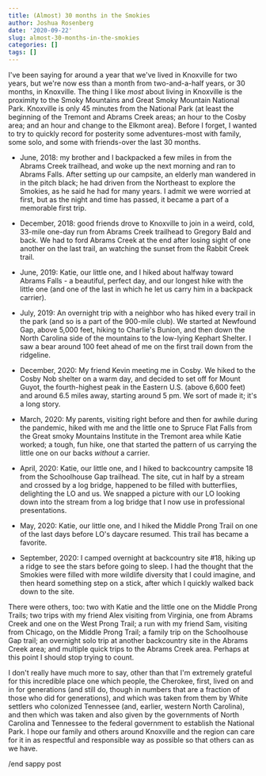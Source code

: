 ```yaml
---
title: (Almost) 30 months in the Smokies
author: Joshua Rosenberg
date: '2020-09-22'
slug: almost-30-months-in-the-smokies
categories: []
tags: []
---
```


I've been saying for around a year that we've lived in Knoxville for two years, but we're now ess than a month from two-and-a-half years, or 30 months, in Knoxville. The thing I like _most_ about living in Knoxville is the proximity to the Smoky Mountains and Great Smoky Mountain National Park. Knoxville is only 45 minutes from the National Park (at least the beginning of the Tremont and Abrams Creek areas; an hour to the Cosby area; and an hour and change to the Elkmont area). Before I forget, I wanted to try to quickly record for posterity some adventures-most with family, some solo, and some with friends-over the last 30 months.

- June, 2018: my brother and I backpacked a few miles in from the Abrams Creek trailhead, and woke up the next morning and ran to Abrams Falls. After setting up our campsite, an elderly man wandered in in the pitch black; he had driven from the Northeast to explore the Smokies, as he said he had for many years. I admit we were worried at first, but as the night and time has passed, it became a part of a memorable first trip.

- December, 2018: good friends  drove to Knoxville to join in a weird, cold, 33-mile one-day run from Abrams Creek trailhead to Gregory Bald and back. We had to ford Abrams Creek at the end after losing sight of one another on the last trail, an watching the sunset from the Rabbit Creek trail.

- June, 2019: Katie, our little one, and I hiked about halfway toward Abrams Falls - a beautiful, perfect day, and our longest hike with the little one (and one of the last in which he let us carry him in a backpack carrier).

- July, 2019: An overnight trip with a neighbor who has hiked every trail in the park (and so is a part of the 900-mile club). We started at Newfound Gap, above 5,000 feet, hiking to Charlie's Bunion, and then down the North Carolina side of the mountains to the low-lying Kephart Shelter. I saw a bear around 100 feet ahead of me on the first trail down from the ridgeline.

- December, 2020: My friend Kevin meeting me in Cosby. We hiked to the Cosby Nob shelter on a warm day, and decided to set off for Mount Guyot, the fourth-highest peak in the Eastern U.S. (above 6,600 feet) and around 6.5 miles away, starting around 5 pm. We sort of made it; it's a long story.

- March, 2020: My parents, visiting right before and then for awhile during the pandemic, hiked with me and the little one to Spruce Flat Falls from the Great smoky Mountains Institute in the Tremont area while Katie worked; a tough, fun hike, one that started the pattern of us carrying the little one on our backs _without_ a carrier.

- April, 2020: Katie, our little one, and I hiked to backcountry campsite 18 from the Schoolhouse Gap trailhead. The site, cut in half by a stream and crossed by a log bridge, happened to be filled with butterflies, delighting the LO and us. We snapped a picture with our LO looking down into the stream from a log bridge that I now use in professional presentations. 

- May, 2020: Katie, our little one, and I hiked the Middle Prong Trail on one of the last days before LO's daycare resumed. This trail has became a favorite.

- September, 2020: I camped overnight at backcountry site #18, hiking up a ridge to see the stars before going to sleep. I had the thought that the Smokies were filled with more wildlife diversity that I could imagine, and then heard something step on a stick, after which I quickly walked back down to the site.

There were others, too: two with Katie and the little one on the Middle Prong Trails; two trips with my friend Alex visiting from Virginia, one from Abrams Creek and one on the West Prong Trail; a run with my friend Sam, visiting from Chicago, on the Middle Prong Trail; a family trip on the Schoolhouse Gap trail; an overnight solo trip at another backcountry site in the Abrams Creek area; and multiple quick trips to the Abrams Creek area. Perhaps at this point I should stop trying to count.

I don't really have much more to say, other than that I'm extremely grateful for this incredible place one which people, the Cherokee, first, lived on and in for generations (and still do, though in numbers that are a fraction of those who did for generations), and which was taken from them by White settlers who colonized Tennessee (and, earlier, western North Carolina), and then which was taken and also given by the governments of North Carolina and Tennessee to the federal government to establish the National Park. I hope our family and others around Knoxville and the region can care for it in as respectful and responsible way as possible so that others can as we have.

/end sappy post